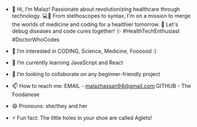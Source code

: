 - 👋 Hi, I’m Malaz! Passionate about revolutionizing healthcare through technology. 💻💊 From stethoscopes to syntax, I'm on a mission to merge the worlds of medicine and coding for a healthier tomorrow. 💪 Let's debug diseases and code cures together! 🩺 #HealthTechEnthusiast #DoctorWhoCodes
  
- 👀 I’m interested in CODING, Science, Medicine, Foooood :)
- 🌱 I’m currently learning JavaScript and React
- 💞️ I’m looking to collaborate on any beginner-friendly project
- 📫 How to reach me: EMAIL - malazhassan94@gmail.com       GITHUB - The Foodanese
- 😄 Pronouns: she/they and her
- ⚡ Fun fact: The little holes in your shoe are called Aglets!
